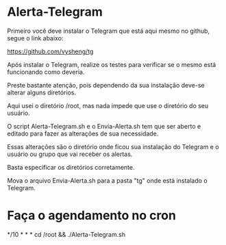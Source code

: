 # Alerta-Telegram

Primeiro você deve instalar o Telegram que está aqui mesmo no github, segue o link abaixo:

https://github.com/vysheng/tg

Após instalar o Telegram, realize os testes para verificar se o mesmo está funcionando como deveria.

Preste bastante atenção, pois dependendo da sua instalação deve-se alterar alguns diretórios.

Aqui usei o diretório /root, mas nada impede que use o diretório do seu usuário.

O script Alerta-Telegram.sh e o Envia-Alerta.sh tem que ser aberto e editado para fazer as alterações de sua necessidade.

Essas alterações são o diretório onde ficou sua instalação do Telegram e o usuário ou grupo que vai receber os alertas.

Basta especificar os diretórios corretamente.

Mova o arquivo Envia-Alerta.sh para a pasta "tg" onde está instalado o Telegram.

# Faça o agendamento no cron

*/10  * * * cd /root && ./Alerta-Telegram.sh





